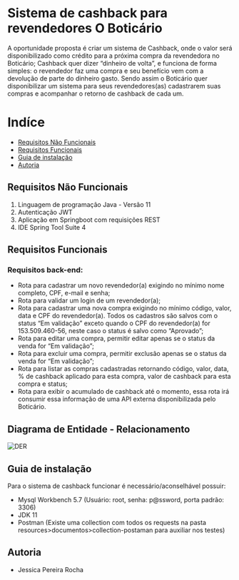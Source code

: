 # Sistema de cashback para revendedores O Boticário

A oportunidade proposta é criar um sistema de Cashback, onde o valor será disponibilizado como crédito para a próxima compra da revendedora no Boticário;
Cashback quer dizer “dinheiro de volta”, e funciona de forma simples: o revendedor faz uma compra e seu benefício vem com a devolução de parte do dinheiro gasto.
Sendo assim o Boticário quer disponibilizar um sistema para seus revendedores(as) cadastrarem suas compras e acompanhar o retorno de cashback de cada um.

# Indíce

* [Requisitos Não Funcionais](#requisitos-não-funcionais)
* [Requisitos Funcionais](#requisitos-funcionais)
* [Guia de instalação](#guia-de-instalação)
* [Autoria](autoria)

## Requisitos Não Funcionais
1. Linguagem de programação Java - Versão 11
2. Autenticação JWT
3. Aplicação em Springboot com requisições REST
4. IDE Spring Tool Suite 4

## Requisitos Funcionais

### Requisitos back-end:
* Rota para cadastrar um novo revendedor(a) exigindo no mínimo nome completo, CPF, e-mail e senha;
* Rota para validar um login de um revendedor(a);
* Rota para cadastrar uma nova compra exigindo no mínimo código, valor, data e CPF do revendedor(a). Todos os cadastros são salvos com o status “Em validação” exceto quando o CPF do revendedor(a) for 153.509.460-56, neste caso o status é salvo como “Aprovado”;
* Rota para editar uma compra, permitir editar apenas se o status da venda for “Em validação”;
* Rota para excluir uma compra, permitir exclusão apenas se o status da venda for “Em validação”;
* Rota para listar as compras cadastradas retornando código, valor, data, % de cashback aplicado para esta compra, valor de cashback para esta compra e status;
* Rota para exibir o acumulado de cashback até o momento, essa rota irá consumir essa informação de uma API externa disponibilizada pelo Boticário.

## Diagrama de Entidade - Relacionamento
![DER](https://github.com/JessiiPer/sistema-cashback-boticario/blob/master/src/main/resources/documentos/DER.PNG)

## Guia de instalação
Para o sistema de cashback funcionar é necessário/aconselhável possuir:
* Mysql Workbench 5.7 (Usuário: root, senha: p@ssword, porta padrão: 3306)
* JDK 11
* Postman (Existe uma collection com todos os requests na pasta resources>documentos>collection-postaman para auxiliar nos testes)

## Autoria
* Jessica Pereira Rocha
